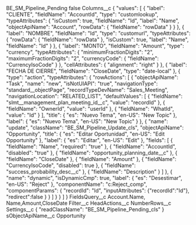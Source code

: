<?xml version="1.0" encoding="UTF-8"?>
<CustomMetadata xmlns="http://soap.sforce.com/2006/04/metadata" xmlns:xsi="http://www.w3.org/2001/XMLSchema-instance" xmlns:xsd="http://www.w3.org/2001/XMLSchema">
    <label>BE_SM_Pipeline_Pending</label>
    <protected>false</protected>
    <values>
        <field>Columns__c</field>
        <value xsi:type="xsd:string">{
    &quot;values&quot;: [
        {
            &quot;label&quot;: &quot;CLIENTE&quot;,
            &quot;fieldName&quot;: &quot;AccountId&quot;,
            &quot;type&quot;: &quot;customlookup&quot;,
            &quot;typeAttributes&quot;: {
                &quot;isCustom&quot;: true,
                &quot;fieldName&quot;: &quot;Id&quot;,
                &quot;label&quot;: &quot;Name&quot;,
                &quot;objectApiName&quot;: &quot;Account&quot;,
                &quot;rowData&quot;: {
                    &quot;fieldName&quot;: &quot;rowData&quot;
                }
            }
        },
        {
            &quot;label&quot;: &quot;NOMBRE&quot;,
            &quot;fieldName&quot;: &quot;Id&quot;,
            &quot;type&quot;: &quot;customurl&quot;,
            &quot;typeAttributes&quot;: {
                &quot;rowData&quot;: {
                    &quot;fieldName&quot;: &quot;rowData&quot;
                },
                &quot;isCustom&quot;: true,
                &quot;label&quot;: &quot;Name&quot;,
                &quot;fieldName&quot;: &quot;Id&quot;
            }
        },
        {
            &quot;label&quot;: &quot;MONTO&quot;,
            &quot;fieldName&quot;: &quot;Amount&quot;,
            &quot;type&quot;: &quot;currency&quot;,
            &quot;typeAttributes&quot;: {
                &quot;minimumFractionDigits&quot;: &quot;2&quot;,
                &quot;maximumFractionDigits&quot;: &quot;2&quot;,
                &quot;currencyCode&quot;: {
                    &quot;fieldName&quot;: &quot;CurrencyIsoCode&quot;
                }
            },
            &quot;cellAttributes&quot;: {
                &quot;alignment&quot;: &quot;right&quot;
            }
        },
        {
            &quot;label&quot;: &quot;FECHA DE CIERRE&quot;,
            &quot;fieldName&quot;: &quot;CloseDate&quot;,
            &quot;type&quot;: &quot;date-local&quot;
        },
        {
            &quot;type&quot;: &quot;action&quot;,
            &quot;typeAttributes&quot;: {
                &quot;rowActions&quot;: [
                    {
                        &quot;objectApiName&quot;: &quot;Task&quot;,
                        &quot;name&quot;: &quot;new&quot;,
                        &quot;isNotUIAPI&quot;: &quot;true&quot;,
                        &quot;navigationType&quot;: &quot;standard__objectPage&quot;,
                        &quot;recordTypeDevName&quot;: &quot;Sales_Meeting&quot;,
                        &quot;navigationLocation&quot;: &quot;RELATED_LIST&quot;,
                        &quot;defaultValues&quot;: [
                            {
                                &quot;fieldName&quot;: &quot;slmt__management_plan_meeting_id__c&quot;,
                                &quot;value&quot;: &quot;recordId&quot;
                            },
                            {
                                &quot;fieldName&quot;: &quot;OwnerId&quot;,
                                &quot;value&quot;: &quot;userId&quot;
                            },
                            {
                                &quot;fieldName&quot;: &quot;WhatId&quot;,
                                &quot;value&quot;: &quot;Id&quot;
                            }
                        ],
                        &quot;title&quot;: {
                            &quot;es&quot;: &quot;Nuevo Tema&quot;,
                            &quot;en-US&quot;: &quot;New Topic&quot;
                        },
                        &quot;label&quot;: {
                            &quot;es&quot;: &quot;Nuevo Tema&quot;,
                            &quot;en-US&quot;: &quot;New Topic&quot;
                        }
                    },
                    {
                        &quot;name&quot;: &quot;update&quot;,
                        &quot;className&quot;: &quot;BE_SM_Pipeline_Update_cls&quot;,
                        &quot;objectApiName&quot;: &quot;Opportunity&quot;,
                        &quot;title&quot;: {
                            &quot;es&quot;: &quot;Editar Oportunidad&quot;,
                            &quot;en-US&quot;: &quot;Edit Opportunity&quot;
                        },
                        &quot;label&quot;: {
                            &quot;es&quot;: &quot;Editar&quot;,
                            &quot;en-US&quot;: &quot;Edit&quot;
                        },
                        &quot;fields&quot;: [
                            {
                                &quot;fieldName&quot;: &quot;Name&quot;,
                                &quot;required&quot;: &quot;true&quot;
                            },
                            {
                                &quot;fieldName&quot;: &quot;AccountId&quot;,
                                &quot;disabled&quot;: &quot;true&quot;
                            },
                            {
                                &quot;fieldName&quot;: &quot;opportunity_planning_date__c&quot;
                            },
                            {
                                &quot;fieldName&quot;: &quot;CloseDate&quot;
                            },
                            {
                                &quot;fieldName&quot;: &quot;Amount&quot;
                            },
                            {
                                &quot;fieldName&quot;: &quot;CurrencyIsoCode&quot;,
&quot;disabled&quot;: true
                            },
                            {
                                &quot;fieldName&quot;: &quot;success_probability_desc__c&quot;
                            },
                            {
                                &quot;fieldName&quot;: &quot;Description&quot;
                            }
                        ]
                    },
                    {
                        &quot;name&quot;: &quot;dynamic&quot;,
                        &quot;isDynamicCmp&quot;: true,
                        &quot;label&quot;: {
                            &quot;es&quot;: &quot;Desestimar&quot;,
                            &quot;en-US&quot;: &quot;Reject&quot;
                        },
                        &quot;componentName&quot;: &quot;c:Reject_comp&quot;,
                        &quot;componentParams&quot;: {
                            &quot;recordId&quot;: &quot;Id&quot;,
&quot;inputAttributes&quot;: {&quot;recordId&quot;:&quot;Id&quot;},
&quot;redirect&quot;:false
                        }
                    }
                ]
            }
        }
    ]
}</value>
    </values>
    <values>
        <field>FieldsQuery__c</field>
        <value xsi:type="xsd:string">Account.Name, Name,Amount,CloseDate</value>
    </values>
    <values>
        <field>Filter__c</field>
        <value xsi:nil="true"/>
    </values>
    <values>
        <field>HeadActions__c</field>
        <value xsi:nil="true"/>
    </values>
    <values>
        <field>NumberRows__c</field>
        <value xsi:nil="true"/>
    </values>
    <values>
        <field>Settings__c</field>
        <value xsi:type="xsd:string">{
&quot;readClassName&quot;: &quot;BE_SM_Pipeline_Pending_cls&quot;
}</value>
    </values>
    <values>
        <field>sObjectApiName__c</field>
        <value xsi:type="xsd:string">Opportunity</value>
    </values>
</CustomMetadata>
